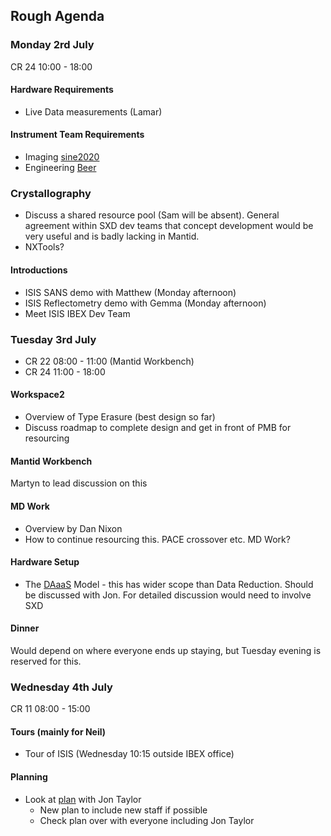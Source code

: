 ## Rough Agenda

### Monday 2rd July
CR 24 10:00 - 18:00

#### Hardware Requirements 
* Live Data measurements (Lamar)

#### Instrument Team Requirements
  * Imaging [sine2020](https://github.com/DMSC-Instrument-Data/documents/blob/8f3abf8cbc951a23e1d3eeeec0285c039cded9ed/meeting_notes/June_2018_Italy/imaging_questions.md)
  * Engineering [Beer](https://indico.esss.lu.se/event/1023/)

### Crystallography
* Discuss a shared resource pool (Sam will be absent). General agreement within SXD dev teams that concept development would be very useful and is badly lacking in Mantid.
* NXTools?

#### Introductions 

* ISIS SANS demo with Matthew (Monday afternoon)
* ISIS Reflectometry demo with Gemma (Monday afternoon)
* Meet ISIS IBEX Dev Team

### Tuesday 3rd July

* CR 22 08:00 - 11:00 (Mantid Workbench)
* CR 24 11:00 - 18:00

#### Workspace2
* Overview of Type Erasure (best design so far)
* Discuss roadmap to complete design and get in front of PMB for resourcing

#### Mantid Workbench
Martyn to lead discussion on this

#### MD Work
* Overview by Dan Nixon 
* How to continue resourcing this. PACE crossover etc. MD Work? 

#### Hardware Setup
* The [DAaaS](https://github.com/DMSC-Instrument-Data/documents/blob/master/meeting_notes/May_2018/DAaaS.md) Model - this has wider scope than Data Reduction. Should be discussed with Jon. For detailed discussion would need to involve SXD 

#### Dinner
Would depend on where everyone ends up staying, but Tuesday evening is reserved for this.

### Wednesday 4th July
CR 11 08:00 - 15:00

#### Tours (mainly for Neil)
* Tour of ISIS (Wednesday 10:15 outside IBEX office)

#### Planning
* Look at [plan](https://docs.google.com/spreadsheets/d/16z5WiGysXqssw5GFhP05LpfEnmoU-sBeT-HiZSGOzAA/edit#gid=669025093) with Jon Taylor
  * New plan to include new staff if possible
  * Check plan over with everyone including Jon Taylor






